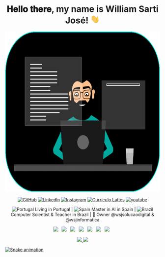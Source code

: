 
<div>
<div>
<h1 align="center"> 𝐇𝐞𝐥𝐥𝐨 𝐭𝐡𝐞𝐫𝐞, <b>my name is William Sarti José!</b> <img src="https://github.com/ABSphreak/ABSphreak/blob/master/gifs/Hi.gif?raw=true" width="30px"></h1>
</div>

</div>

<p align="center">
  <img height="520px" src="https://github.com/ValdirCezar/Autenticacao-Tokens-JWT/blob/master/src/imd-readme.gif?raw=true" />


<p align="center">
	<a href="https://github.com/williamsartijose"><img src="https://img.icons8.com/bubbles/50/000000/github.png" alt="GitHub"/></a>
	<a href="https://www.linkedin.com/in/william-analistadesistema/"><img src="https://img.icons8.com/bubbles/50/000000/linkedin.png" alt="LinkedIn"/></a>
	<a href="https://www.instagram.com/williamsartijose/"><img src="https://img.icons8.com/bubbles/50/000000/instagram.png" alt="Instagram"/></a>
	<a href="http://lattes.cnpq.br/6687923420787618"><img src="https://img.icons8.com/bubbles/50/000000/resume.png" alt="Currículo Lattes"/></a>
	<a href="https://www.youtube.com/@williamsartijose3497"><img src="https://img.icons8.com/bubbles/50/000000/youtube.png" alt="youtube"/></a>
</p>
	
<p align="center"> 
  <img src="https://twemoji.maxcdn.com/v/latest/svg/1f1f5-1f1f9.svg" alt="Portugal" width="15" height="15"/> Living in Portugal |
  <img src="https://twemoji.maxcdn.com/v/latest/svg/1f1ea-1f1f8.svg" alt="Spain" width="15" height="15"/> Master in AI in Spain |
  <img src="https://twemoji.maxcdn.com/v/latest/svg/1f1e7-1f1f7.svg" alt="Brazil" width="15" height="15"/> Computer Scientist & Teacher in Brazil |
  🔧 Owner @wsjsolucaodigital & @wsjinformatica
</p>
</p>

<p align="center">
<img src="https://img.shields.io/badge/HTML%20-%23F7DF1E.svg?&style=for-the-badge&color=E34F26" />&nbsp;&nbsp;
<img src="https://img.shields.io/badge/css%20-%23F7DF1E.svg?&style=for-the-badge&color=5BA8EE" />&nbsp;&nbsp;
<img src="https://img.shields.io/badge/JavaScript%20-%23F7DF1E.svg?&style=for-the-badge&color=F7DF1E" />&nbsp;&nbsp;
<img src="https://img.shields.io/badge/React%20-%23F7DF1E.svg?&style=for-the-badge&color=DD0031" />&nbsp;&nbsp;
<img src="https://img.shields.io/badge/Bootstrap%20-%23F7DF1E.svg?&style=for-the-badge&color=7044A3" />&nbsp;&nbsp;
<img src="https://img.shields.io/badge/Java%20-%23F7DF1E.svg?&style=for-the-badge&color=F7DF1E" />&nbsp;&nbsp;
<img src="https://img.shields.io/badge/Git flow%20-%23F7DF1E.svg?&style=for-the-badge&color=000" />&nbsp;&nbsp;
</p>

 <div align="center">
  <a href="https://github.com/williamsartijose">
  <img height="180em" src="https://github-readme-stats.vercel.app/api?username=williamsartijose&show_icons=true&theme=dracula&include_all_commits=true&count_private=true"/>
  <img height="180em" src="https://github-readme-stats.vercel.app/api/top-langs/?username=williamsartijose&layout=compact&langs_count=7&theme=dracula"/>
</div>
    
  ![Snake animation](https://github.com/williamsartijose/rafaballerini/blob/output/github-contribution-grid-snake.svg)

